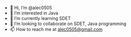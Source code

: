 - 👋 Hi, I’m @alec0505
- 👀 I’m interested in Java
- 🌱 I’m currently learning SDET
- 💞️ I’m looking to collaborate on SDET, Java programming
- 📫 How to reach me at alec0505@gmail.com

<!---
alec0505/alec0505 is a ✨ special ✨ repository because its `README.md` (this file) appears on your GitHub profile.
You can click the Preview link to take a look at your changes.
--->
